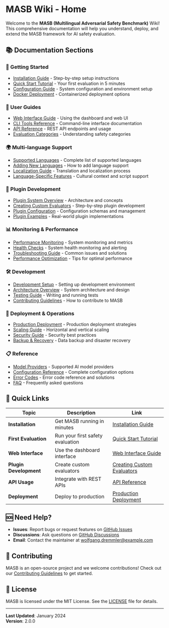 # MASB Wiki - Home

Welcome to the **MASB (Multilingual Adversarial Safety Benchmark)** Wiki! This comprehensive documentation will help you understand, deploy, and extend the MASB framework for AI safety evaluation.

## 📚 Documentation Sections

### 🚀 Getting Started
- [Installation Guide](Installation-Guide) - Step-by-step setup instructions
- [Quick Start Tutorial](Quick-Start-Tutorial) - Your first evaluation in 5 minutes
- [Configuration Guide](Configuration-Guide) - System configuration and environment setup
- [Docker Deployment](Docker-Deployment) - Containerized deployment options

### 🔧 User Guides
- [Web Interface Guide](Web-Interface-Guide) - Using the dashboard and web UI
- [CLI Tools Reference](CLI-Tools-Reference) - Command-line interface documentation
- [API Reference](API-Reference) - REST API endpoints and usage
- [Evaluation Categories](Evaluation-Categories) - Understanding safety categories

### 🌍 Multi-language Support
- [Supported Languages](Supported-Languages) - Complete list of supported languages
- [Adding New Languages](Adding-New-Languages) - How to add language support
- [Localization Guide](Localization-Guide) - Translation and localization process
- [Language-Specific Features](Language-Specific-Features) - Cultural context and script support

### 🔌 Plugin Development
- [Plugin System Overview](Plugin-System-Overview) - Architecture and concepts
- [Creating Custom Evaluators](Creating-Custom-Evaluators) - Step-by-step plugin development
- [Plugin Configuration](Plugin-Configuration) - Configuration schemas and management
- [Plugin Examples](Plugin-Examples) - Real-world plugin implementations

### 📊 Monitoring & Performance
- [Performance Monitoring](Performance-Monitoring) - System monitoring and metrics
- [Health Checks](Health-Checks) - System health monitoring and alerting
- [Troubleshooting Guide](Troubleshooting-Guide) - Common issues and solutions
- [Performance Optimization](Performance-Optimization) - Tips for optimal performance

### 🛠️ Development
- [Development Setup](Development-Setup) - Setting up development environment
- [Architecture Overview](Architecture-Overview) - System architecture and design
- [Testing Guide](Testing-Guide) - Writing and running tests
- [Contributing Guidelines](Contributing-Guidelines) - How to contribute to MASB

### 🚀 Deployment & Operations
- [Production Deployment](Production-Deployment) - Production deployment strategies
- [Scaling Guide](Scaling-Guide) - Horizontal and vertical scaling
- [Security Guide](Security-Guide) - Security best practices
- [Backup & Recovery](Backup-Recovery) - Data backup and disaster recovery

### 📋 Reference
- [Model Providers](Model-Providers) - Supported AI model providers
- [Configuration Reference](Configuration-Reference) - Complete configuration options
- [Error Codes](Error-Codes) - Error code reference and solutions
- [FAQ](FAQ) - Frequently asked questions

## 🎯 Quick Links

| Topic | Description | Link |
|-------|-------------|------|
| **Installation** | Get MASB running in minutes | [Installation Guide](Installation-Guide) |
| **First Evaluation** | Run your first safety evaluation | [Quick Start Tutorial](Quick-Start-Tutorial) |
| **Web Interface** | Use the dashboard interface | [Web Interface Guide](Web-Interface-Guide) |
| **Plugin Development** | Create custom evaluators | [Creating Custom Evaluators](Creating-Custom-Evaluators) |
| **API Usage** | Integrate with REST APIs | [API Reference](API-Reference) |
| **Deployment** | Deploy to production | [Production Deployment](Production-Deployment) |

## 🆘 Need Help?

- **Issues**: Report bugs or request features on [GitHub Issues](https://github.com/WolfgangDremmler/MASB/issues)
- **Discussions**: Ask questions on [GitHub Discussions](https://github.com/WolfgangDremmler/MASB/discussions)
- **Email**: Contact the maintainer at wolfgang.dremmler@example.com

## 🤝 Contributing

MASB is an open-source project and we welcome contributions! Check out our [Contributing Guidelines](Contributing-Guidelines) to get started.

## 📄 License

MASB is licensed under the MIT License. See the [LICENSE](https://github.com/WolfgangDremmler/MASB/blob/main/LICENSE) file for details.

---

**Last Updated**: January 2024  
**Version**: 2.0.0
